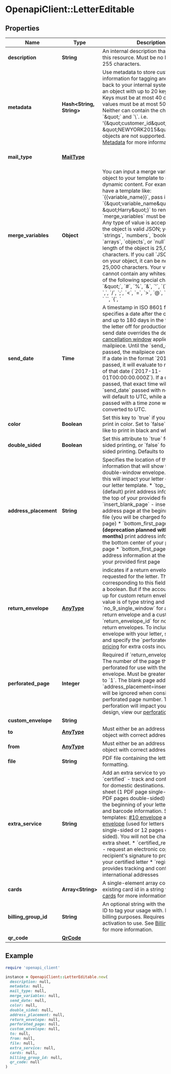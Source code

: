 # OpenapiClient::LetterEditable

## Properties

| Name | Type | Description | Notes |
| ---- | ---- | ----------- | ----- |
| **description** | **String** | An internal description that identifies this resource. Must be no longer than 255 characters.  | [optional] |
| **metadata** | **Hash&lt;String, String&gt;** | Use metadata to store custom information for tagging and labeling back to your internal systems. Must be an object with up to 20 key-value pairs. Keys must be at most 40 characters and values must be at most 500 characters. Neither can contain the characters &#x60;\&quot;&#x60; and &#x60;\\&#x60;. i.e. &#39;{\&quot;customer_id\&quot; : \&quot;NEWYORK2015\&quot;}&#39; Nested objects are not supported.  See [Metadata](#section/Metadata) for more information. | [optional] |
| **mail_type** | [**MailType**](MailType.md) |  | [optional][default to &#39;usps_first_class&#39;] |
| **merge_variables** | **Object** | You can input a merge variable payload object to your template to render dynamic content. For example, if you have a template like: &#x60;{{variable_name}}&#x60;, pass in &#x60;{\&quot;variable_name\&quot;: \&quot;Harry\&quot;}&#x60; to render &#x60;Harry&#x60;. &#x60;merge_variables&#x60; must be an object. Any type of value is accepted as long as the object is valid JSON; you can use &#x60;strings&#x60;, &#x60;numbers&#x60;, &#x60;booleans&#x60;, &#x60;arrays&#x60;, &#x60;objects&#x60;, or &#x60;null&#x60;. The max length of the object is 25,000 characters. If you call &#x60;JSON.stringify&#x60; on your object, it can be no longer than 25,000 characters. Your variable names cannot contain any whitespace or any of the following special characters: &#x60;!&#x60;, &#x60;\&quot;&#x60;, &#x60;#&#x60;, &#x60;%&#x60;, &#x60;&amp;&#x60;, &#x60;&#39;&#x60;, &#x60;(&#x60;, &#x60;)&#x60;, &#x60;*&#x60;, &#x60;+&#x60;, &#x60;,&#x60;, &#x60;/&#x60;, &#x60;;&#x60;, &#x60;&lt;&#x60;, &#x60;&#x3D;&#x60;, &#x60;&gt;&#x60;, &#x60;@&#x60;, &#x60;[&#x60;, &#x60;\\&#x60;, &#x60;]&#x60;, &#x60;^&#x60;, &#x60;&#x60; &#x60; &#x60;&#x60;, &#x60;{&#x60;, &#x60;|&#x60;, &#x60;}&#x60;, &#x60;~&#x60;. More instructions can be found in [our guide to using html and merge variables](https://lob.com/resources/guides/general/using-html-and-merge-variables). Depending on your [Merge Variable strictness](https://dashboard.lob.com/#/settings/account) setting, if you define variables in your HTML but do not pass them here, you will either receive an error or the variable will render as an empty string. | [optional] |
| **send_date** | **Time** | A timestamp in ISO 8601 format which specifies a date after the current time and up to 180 days in the future to send the letter off for production. Setting a send date overrides the default [cancellation window](#section/Cancellation-Windows) applied to the mailpiece. Until the &#x60;send_date&#x60; has passed, the mailpiece can be canceled. If a date in the format &#x60;2017-11-01&#x60; is passed, it will evaluate to midnight UTC of that date (&#x60;2017-11-01T00:00:00.000Z&#x60;). If a datetime is passed, that exact time will be used. A &#x60;send_date&#x60; passed with no time zone will default to UTC, while a &#x60;send_date&#x60; passed with a time zone will be converted to UTC. | [optional] |
| **color** | **Boolean** | Set this key to &#x60;true&#x60; if you would like to print in color. Set to &#x60;false&#x60; if you would like to print in black and white. |  |
| **double_sided** | **Boolean** | Set this attribute to &#x60;true&#x60; for double sided printing, or &#x60;false&#x60; for for single sided printing. Defaults to &#x60;true&#x60;. | [optional][default to true] |
| **address_placement** | **String** | Specifies the location of the address information that will show through the double-window envelope. To see how this will impact your letter design, view our letter template.   * &#x60;top_first_page&#x60; - (default) print address information at the top of your provided first page   * &#x60;insert_blank_page&#x60; - insert a blank address page at the beginning of your file (you will be charged for the extra page)   * &#x60;bottom_first_page_center&#x60; - **(deprecation planned within a few months)** print address information at the bottom center of your provided first page   * &#x60;bottom_first_page&#x60; - print address information at the bottom of your provided first page  | [optional][default to &#39;top_first_page&#39;] |
| **return_envelope** | [**AnyType**](.md) | indicates if a return envelope is requested for the letter. The value corresponding to this field is by default a boolean. But if the account is signed up for custom return envelopes, the value is of type string and is &#x60;no_9_single_window&#x60; for a standard return envelope and a custom &#x60;return_envelope_id&#x60; for non-standard return envelopes.  To include a return envelope with your letter, set to &#x60;true&#x60; and specify the &#x60;perforated_page&#x60;. See [pricing](https://www.lob.com/pricing/print-mail#compare) for extra costs incurred. | [optional] |
| **perforated_page** | **Integer** | Required if &#x60;return_envelope&#x60; is &#x60;true&#x60;. The number of the page that should be perforated for use with the return envelope. Must be greater than or equal to &#x60;1&#x60;. The blank page added by &#x60;address_placement&#x3D;insert_blank_page&#x60; will be ignored when considering the perforated page number. To see how perforation will impact your letter design, view our [perforation guide](https://s3-us-west-2.amazonaws.com/public.lob.com/assets/templates/letter_perf_template.pdf). | [optional] |
| **custom_envelope** | **String** |  | [optional] |
| **to** | [**AnyType**](.md) | Must either be an address ID or an inline object with correct address parameters. |  |
| **from** | [**AnyType**](.md) | Must either be an address ID or an inline object with correct address parameters. |  |
| **file** | **String** | PDF file containing the letter&#39;s formatting. |  |
| **extra_service** | **String** | Add an extra service to your letter:   * &#x60;certified&#x60; - track and confirm delivery for domestic destinations. An extra sheet (1 PDF page single-sided or 2 PDF pages double-sided) is added to the beginning of your letter for address and barcode information. See here for templates: [#10 envelope](https://s3-us-west-2.amazonaws.com/public.lob.com/assets/templates/letter_certified_template.pdf) and [flat envelope](https://s3-us-west-2.amazonaws.com/public.lob.com/assets/templates/letter_certified_flat_template.pdf) (used for letters over 6 pages single-sided or 12 pages double-sided). You will not be charged for this extra sheet.   * &#x60;certified_return_receipt&#x60; - request an electronic copy of the recipient&#39;s signature to prove delivery of your certified letter   * &#x60;registered&#x60; - provides tracking and confirmation for international addresses  | [optional] |
| **cards** | **Array&lt;String&gt;** | A single-element array containing an existing card id in a string format. See [cards](#tag/Cards) for more information. | [optional] |
| **billing_group_id** | **String** | An optional string with the billing group ID to tag your usage with. Is used for billing purposes. Requires special activation to use. See [Billing Group API](https://lob.github.io/lob-openapi/#tag/Billing-Groups) for more information. | [optional] |
| **qr_code** | [**QrCode**](QrCode.md) |  | [optional] |

## Example

```ruby
require 'openapi_client'

instance = OpenapiClient::LetterEditable.new(
  description: null,
  metadata: null,
  mail_type: null,
  merge_variables: null,
  send_date: null,
  color: null,
  double_sided: null,
  address_placement: null,
  return_envelope: null,
  perforated_page: null,
  custom_envelope: null,
  to: null,
  from: null,
  file: null,
  extra_service: null,
  cards: null,
  billing_group_id: null,
  qr_code: null
)
```

